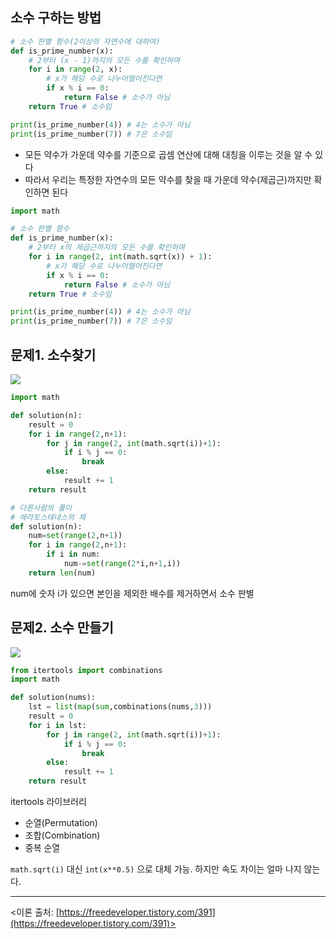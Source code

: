 
## 소수 구하는 방법

```python
# 소수 판별 함수(2이상의 자연수에 대하여)
def is_prime_number(x):
    # 2부터 (x - 1)까지의 모든 수를 확인하며
    for i in range(2, x):
        # x가 해당 수로 나누어떨어진다면
        if x % i == 0:
            return False # 소수가 아님
    return True # 소수임

print(is_prime_number(4)) # 4는 소수가 아님
print(is_prime_number(7)) # 7은 소수임
```

- 모든 약수가 가운데 약수를 기준으로 곱셈 연산에 대해 대칭을 이루는 것을 알 수 있다
- 따라서 우리는 특정한 자연수의 모든 약수를 찾을 때 가운데 약수(제곱근)까지만 확인하면 된다

```python
import math

# 소수 판별 함수
def is_prime_number(x):
    # 2부터 x의 제곱근까지의 모든 수를 확인하며
    for i in range(2, int(math.sqrt(x)) + 1):
        # x가 해당 수로 나누어떨어진다면
        if x % i == 0:
            return False # 소수가 아님
    return True # 소수임

print(is_prime_number(4)) # 4는 소수가 아님
print(is_prime_number(7)) # 7은 소수임
```

## 문제1. 소수찾기

![](https://velog.velcdn.com/images/miracle-21/post/af68fc8b-0f8f-4abd-b6cf-a04a0672cb2c/image.png)

```python
import math

def solution(n):
    result = 0
    for i in range(2,n+1):
        for j in range(2, int(math.sqrt(i))+1):
            if i % j == 0:
                break
        else:
            result += 1
    return result
```

```python
# 다른사람의 풀이
# 에라토스테네스의 체
def solution(n):
    num=set(range(2,n+1))
    for i in range(2,n+1):
        if i in num:
            num-=set(range(2*i,n+1,i)) 
    return len(num)
```

num에 숫자 i가 있으면 본인을 제외한 배수를 제거하면서 소수 판별

## 문제2. 소수 만들기

![](https://velog.velcdn.com/images/miracle-21/post/225ffbc4-19c2-47b7-a411-535a5c1d5664/image.png)

```python
from itertools import combinations
import math

def solution(nums):
    lst = list(map(sum,combinations(nums,3)))
    result = 0
    for i in lst:
        for j in range(2, int(math.sqrt(i))+1):
            if i % j == 0:
                break
        else:
            result += 1
    return result
```

itertools 라이브러리

- 순열(Permutation)
- 조합(Combination)
- 중복 순열

`math.sqrt(i)` 대신 `int(x**0.5)` 으로 대체 가능. 하지만 속도 차이는 얼마 나지 않는다.

---

<이론 출처: [https://freedeveloper.tistory.com/391](https://freedeveloper.tistory.com/391)>